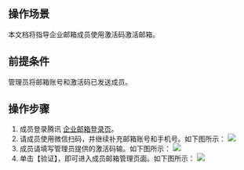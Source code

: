 ## 操作场景
本文档将指导企业邮箱成员使用激活码激活邮箱。

## 前提条件
管理员将邮箱账号和激活码已发送成员。

## 操作步骤
1. 成员登录腾讯 [企业邮箱登录页](https://exmail.qq.com/)。
2. 请成员使用微信扫码，并继续补充邮箱账号和手机号。如下图所示：
![](https://main.qcloudimg.com/raw/1a1c153bd2b2334e86426f8371435798.png)
3. 成员请填写管理员提供的激活码输。如下图所示：
![](https://main.qcloudimg.com/raw/2bc64475bbe40a4bc9d17177bf9df5b3.png)
4. 单击【验证】，即可进入成员邮箱管理页面。如下图所示：
![](https://main.qcloudimg.com/raw/3cbde1f4fc5ae874973fa86557adb9d4.png)


